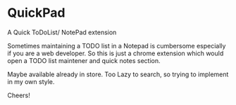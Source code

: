 # QuickPad
A Quick ToDoList/ NotePad extension

Sometimes maintaining a TODO list in a Notepad is cumbersome especially if you are a web developer. So this is just a 
chrome extension which would open a TODO list maintener and quick notes section.

Maybe available already in store. Too Lazy to search, so trying to implement in my own style.

Cheers!
